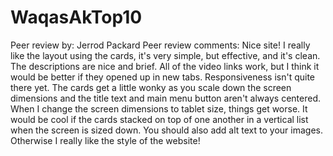 # WaqasAkTop10

Peer review by: Jerrod Packard
Peer review comments: Nice site! I really like the layout using the cards, it's very simple, but effective, and it's clean. The descriptions are nice and brief. All of the video links work, but I think it would be better if they opened up in new tabs.
Responsiveness isn't quite there yet. The cards get a little wonky as you scale down the screen dimensions and the title text and main menu button aren't always centered. When I change the screen dimensions to tablet size, things get worse. It would be cool if the cards stacked on top of one another in a vertical list when the screen is sized down. You should also add alt text to your images. Otherwise I really like the style of the website!